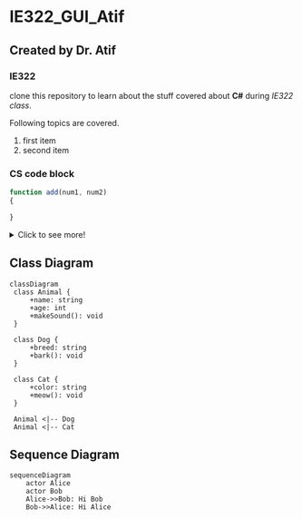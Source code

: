 # IE322_GUI_Atif
## Created by Dr. Atif
### IE322
clone this repository to learn about the stuff covered about **C#** during *IE322 class*.

Following topics are covered.
<!--Ordered List -->

1. first item
2. second item


### CS code block

<!-- JS Block -->

```javascript
function add(num1, num2)
{

}

```


<details>
    <summary>Click to see more!</summary>
    
    ## More awesome tips!

    - item 1 
    - item 2
   </details>

## Class Diagram
   ```mermaid
classDiagram
    class Animal {
        +name: string
        +age: int
        +makeSound(): void
    }

    class Dog {
        +breed: string
        +bark(): void
    }

    class Cat {
        +color: string
        +meow(): void
    }

    Animal <|-- Dog
    Animal <|-- Cat
```

## Sequence Diagram

```mermaid
sequenceDiagram
    actor Alice
    actor Bob
    Alice->>Bob: Hi Bob
    Bob->>Alice: Hi Alice
```